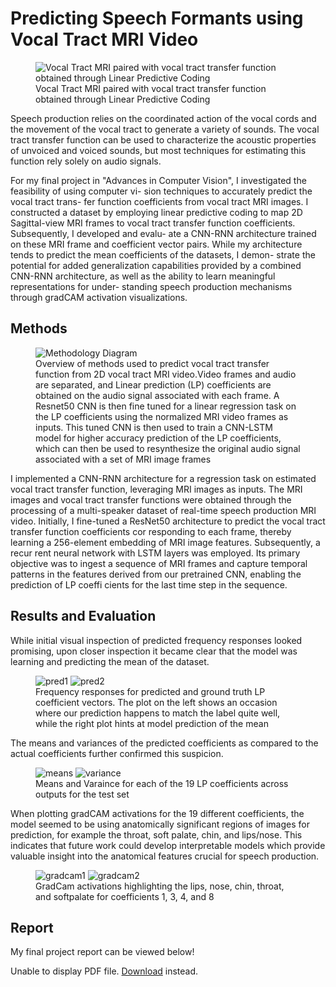 # Predicting Speech Formants using Vocal Tract MRI Video

<figure>
  <img src="./../cvfinalproj/cvfinalproj.png" alt="Vocal Tract MRI paired with vocal tract transfer function obtained through Linear Predictive Coding">
  <figcaption>Vocal Tract MRI paired with vocal tract transfer function obtained through Linear Predictive Coding</figcaption>
</figure>

Speech production relies on the coordinated action of the vocal cords and the movement of the vocal tract to generate
a variety of sounds. The vocal tract transfer function can
be used to characterize the acoustic properties of unvoiced
and voiced sounds, but most techniques for estimating this
function rely solely on audio signals. 

For my final project in "Advances in Computer Vision", I investigated the feasibility of using computer vi-
sion techniques to accurately predict the vocal tract trans-
fer function coefficients from vocal tract MRI images. I
constructed a dataset by employing linear predictive coding
to map 2D Sagittal-view MRI frames to vocal tract transfer
function coefficients. Subsequently, I developed and evalu-
ate a CNN-RNN architecture trained on these MRI frame
and coefficient vector pairs. While my architecture tends
to predict the mean coefficients of the datasets, I demon-
strate the potential for added generalization capabilities
provided by a combined CNN-RNN architecture, as well as
the ability to learn meaningful representations for under-
standing speech production mechanisms through gradCAM activation visualizations.

## Methods

<figure>
  <img src="./../cvfinalproj/CVMethodology.png" alt="Methodology Diagram">
  <figcaption>Overview of methods used to predict vocal tract transfer function from 2D vocal tract MRI video.Video frames and audio are
 separated, and Linear prediction (LP) coefficients are obtained on the audio signal associated with each frame. A Resnet50 CNN is then
 fine tuned for a linear regression task on the LP coefficients using the normalized MRI video frames as inputs. This tuned CNN is then
 used to train a CNN-LSTM model for higher accuracy prediction of the LP coefficients, which can then be used to resynthesize the original
 audio signal associated with a set of MRI image frames</figcaption>
</figure>

I implemented a CNN-RNN architecture for a regression
task on estimated vocal tract transfer function, leveraging
MRI images as inputs. The MRI images and vocal tract transfer functions were obtained through the processing of
a multi-speaker dataset of real-time speech production MRI
video. Initially, I fine-tuned a ResNet50 architecture
to predict the vocal tract transfer function coefficients cor
responding to each frame, thereby learning a 256-element
embedding of MRI image features. Subsequently, a recur
rent neural network with LSTM layers was employed. Its
primary objective was to ingest a sequence of MRI frames
and capture temporal patterns in the features derived from
our pretrained CNN, enabling the prediction of LP coeffi
cients for the last time step in the sequence.

## Results and Evaluation

While initial visual inspection of predicted frequency responses looked promising, upon closer inspection it became clear that the model was learning and predicting the mean of the dataset.

<figure>
  <img src="./../cvfinalproj/pred1.png" alt="pred1">
  <img src="./../cvfinalproj/pred2.png" alt="pred2">
  <figcaption>Frequency responses for predicted and ground truth LP
 coefficient vectors. The plot on the left shows an occasion where
 our prediction happens to match the label quite well, while the
 right plot hints at model prediction of the mean</figcaption>
</figure>

The means and variances of the predicted coefficients as compared to the actual coefficients further confirmed this suspicion. 

<figure>
  <img src="./../cvfinalproj/means.png" alt="means">
  <img src="./../cvfinalproj/variance.png" alt="variance">
  <figcaption>Means and Varaince for each of the 19 LP coefficients across outputs for the test set</figcaption>
</figure>

When plotting gradCAM activations for the 19 different coefficients, the model seemed to be using anatomically significant regions of images for prediction, for example the throat, soft palate, chin, and lips/nose. This indicates that future work could develop interpretable models which provide valuable insight into the anatomical features crucial for speech production. 

<figure>
  <img src="./../cvfinalproj/gradcam1.png" alt="gradcam1">
  <img src="./../cvfinalproj/gradcam2.png" alt="gradcam2">
  <figcaption>GradCam activations highlighting the lips, nose, chin, throat, and softpalate for coefficients 1, 3, 4, and 8</figcaption>
</figure>


## Report

My final project report can be viewed below!

<object data="./../cvfinalproj/devinmurCV.pdf" type="application/pdf" width="75%" height="500px">
<p>Unable to display PDF file. <a href="./../cvfinalproj/devinmurCV.pdf">Download</a> instead.</p>
</object>